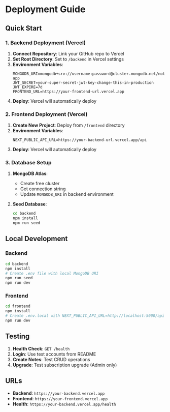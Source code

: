 # Deployment Guide

## Quick Start

### 1. Backend Deployment (Vercel)

1. **Connect Repository**: Link your GitHub repo to Vercel
2. **Set Root Directory**: Set to `/backend` in Vercel settings
3. **Environment Variables**:
   ```
   MONGODB_URI=mongodb+srv://username:password@cluster.mongodb.net/notes-app
   JWT_SECRET=your-super-secret-jwt-key-change-this-in-production
   JWT_EXPIRE=7d
   FRONTEND_URL=https://your-frontend-url.vercel.app
   ```
4. **Deploy**: Vercel will automatically deploy

### 2. Frontend Deployment (Vercel)

1. **Create New Project**: Deploy from `/frontend` directory
2. **Environment Variables**:
   ```
   NEXT_PUBLIC_API_URL=https://your-backend-url.vercel.app/api
   ```
3. **Deploy**: Vercel will automatically deploy

### 3. Database Setup

1. **MongoDB Atlas**:
   - Create free cluster
   - Get connection string
   - Update `MONGODB_URI` in backend environment

2. **Seed Database**:
   ```bash
   cd backend
   npm install
   npm run seed
   ```

## Local Development

### Backend
```bash
cd backend
npm install
# Create .env file with local MongoDB URI
npm run seed
npm run dev
```

### Frontend
```bash
cd frontend
npm install
# Create .env.local with NEXT_PUBLIC_API_URL=http://localhost:5000/api
npm run dev
```

## Testing

1. **Health Check**: `GET /health`
2. **Login**: Use test accounts from README
3. **Create Notes**: Test CRUD operations
4. **Upgrade**: Test subscription upgrade (Admin only)

## URLs

- **Backend**: `https://your-backend.vercel.app`
- **Frontend**: `https://your-frontend.vercel.app`
- **Health**: `https://your-backend.vercel.app/health`
